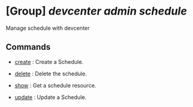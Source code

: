 # [Group] _devcenter admin schedule_

Manage schedule with devcenter

## Commands

- [create](/Commands/devcenter/admin/schedule/_create.md)
: Create a Schedule.

- [delete](/Commands/devcenter/admin/schedule/_delete.md)
: Delete the schedule.

- [show](/Commands/devcenter/admin/schedule/_show.md)
: Get a schedule resource.

- [update](/Commands/devcenter/admin/schedule/_update.md)
: Update a Schedule.
